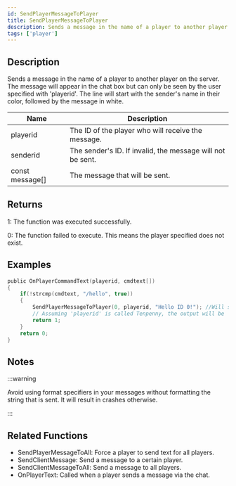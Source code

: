 ```yaml
---
id: SendPlayerMessageToPlayer
title: SendPlayerMessageToPlayer
description: Sends a message in the name of a player to another player on the server.
tags: ['player']
---
```


## Description

Sends a message in the name of a player to another player on the server. The message will appear in the chat box but can only be seen by the user specified with 'playerid'. The line will start with the sender's name in their color, followed by the message in white.


| Name | Description |
|------|-------------|
|playerid | The ID of the player who will receive the message.|
|senderid | The sender's ID. If invalid, the message will not be sent.|
|const message[] | The message that will be sent.|


## Returns

 1: The function was executed successfully. 

 0: The function failed to execute. This means the player specified does not exist.


## Examples


```c
public OnPlayerCommandText(playerid, cmdtext[])
{
    if(!strcmp(cmdtext, "/hello", true))
    {
        SendPlayerMessageToPlayer(0, playerid, "Hello ID 0!"); //Will send a message to the user with the ID 0 in the name of the user who typed '/hello'.
        // Assuming 'playerid' is called Tenpenny, the output will be 'Tenpenny: Hello ID 0!'
        return 1;
    }
    return 0;
}
```


## Notes

:::warning

Avoid using format specifiers in your messages without formatting the string that is sent. It will result in crashes otherwise.


:::


## Related Functions


-  SendPlayerMessageToAll: Force a player to send text for all players.
-  SendClientMessage: Send a message to a certain player.
-  SendClientMessageToAll: Send a message to all players.
-  OnPlayerText: Called when a player sends a message via the chat.